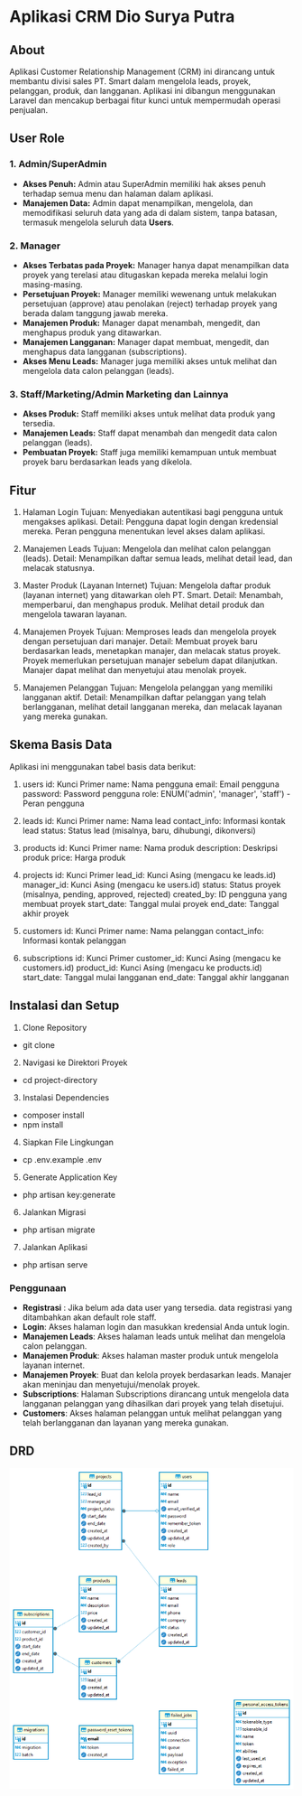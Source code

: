 <!-- <p align="center">
<a href="https://laravel.com" target="_blank">
<img src="https://raw.githubusercontent.com/laravel/art/master/logo-lockup/5%20SVG/2%20CMYK/1%20Full%20Color/laravel-logolockup-cmyk-red.svg" width="400" alt="Laravel Logo">
</a>
</p> -->

<h1>Aplikasi CRM Dio Surya Putra</h1>


## About

Aplikasi Customer Relationship Management (CRM) ini dirancang untuk membantu divisi sales PT. Smart dalam mengelola leads, proyek, pelanggan, produk, dan langganan. Aplikasi ini dibangun menggunakan Laravel dan mencakup berbagai fitur kunci untuk mempermudah operasi penjualan.

## User Role

<h3>1. Admin/SuperAdmin</h3>
<ul>
    <li><strong>Akses Penuh:</strong> Admin atau SuperAdmin memiliki hak akses penuh terhadap semua menu dan halaman dalam aplikasi.</li>
    <li><strong>Manajemen Data:</strong> Admin dapat menampilkan, mengelola, dan memodifikasi seluruh data yang ada di dalam sistem, tanpa batasan, termasuk mengelola seluruh data <strong>Users</strong>.</li>
</ul>

<h3>2. Manager</h3>
<ul>
    <li><strong>Akses Terbatas pada Proyek:</strong> Manager hanya dapat menampilkan data proyek yang terelasi atau ditugaskan kepada mereka melalui login masing-masing.</li>
    <li><strong>Persetujuan Proyek:</strong> Manager memiliki wewenang untuk melakukan persetujuan (approve) atau penolakan (reject) terhadap proyek yang berada dalam tanggung jawab mereka.</li>
    <li><strong>Manajemen Produk:</strong> Manager dapat menambah, mengedit, dan menghapus produk yang ditawarkan.</li>
    <li><strong>Manajemen Langganan:</strong> Manager dapat membuat, mengedit, dan menghapus data langganan (subscriptions).</li>
    <li><strong>Akses Menu Leads:</strong> Manager juga memiliki akses untuk melihat dan mengelola data calon pelanggan (leads).</li>
</ul>

<h3>3. Staff/Marketing/Admin Marketing dan Lainnya</h3>
<ul>
    <li><strong>Akses Produk:</strong> Staff memiliki akses untuk melihat data produk yang tersedia.</li>
    <li><strong>Manajemen Leads:</strong> Staff dapat menambah dan mengedit data calon pelanggan (leads).</li>
    <li><strong>Pembuatan Proyek:</strong> Staff juga memiliki kemampuan untuk membuat proyek baru berdasarkan leads yang dikelola.</li>
</ul>


## Fitur

1. Halaman Login
Tujuan: Menyediakan autentikasi bagi pengguna untuk mengakses aplikasi.
Detail: Pengguna dapat login dengan kredensial mereka. Peran pengguna menentukan level akses dalam aplikasi.

2. Manajemen Leads
Tujuan: Mengelola dan melihat calon pelanggan (leads).
Detail: Menampilkan daftar semua leads, melihat detail lead, dan melacak statusnya.

3. Master Produk (Layanan Internet)
Tujuan: Mengelola daftar produk (layanan internet) yang ditawarkan oleh PT. Smart.
Detail: Menambah, memperbarui, dan menghapus produk. Melihat detail produk dan mengelola tawaran layanan.

4. Manajemen Proyek
Tujuan: Memproses leads dan mengelola proyek dengan persetujuan dari manajer.
Detail: Membuat proyek baru berdasarkan leads, menetapkan manajer, dan melacak status proyek. Proyek memerlukan persetujuan manajer sebelum dapat dilanjutkan. Manajer dapat melihat dan menyetujui atau menolak proyek.

5. Manajemen Pelanggan
Tujuan: Mengelola pelanggan yang memiliki langganan aktif.
Detail: Menampilkan daftar pelanggan yang telah berlangganan, melihat detail langganan mereka, dan melacak layanan yang mereka gunakan.


## Skema Basis Data

Aplikasi ini menggunakan tabel basis data berikut:

1. users
id: Kunci Primer
name: Nama pengguna
email: Email pengguna
password: Password pengguna
role: ENUM('admin', 'manager', 'staff') - Peran pengguna

2. leads
id: Kunci Primer
name: Nama lead
contact_info: Informasi kontak lead
status: Status lead (misalnya, baru, dihubungi, dikonversi)

3. products
id: Kunci Primer
name: Nama produk
description: Deskripsi produk
price: Harga produk

4. projects
id: Kunci Primer
lead_id: Kunci Asing (mengacu ke leads.id)
manager_id: Kunci Asing (mengacu ke users.id)
status: Status proyek (misalnya, pending, approved, rejected)
created_by: ID pengguna yang membuat proyek
start_date: Tanggal mulai proyek
end_date: Tanggal akhir proyek

5. customers
id: Kunci Primer
name: Nama pelanggan
contact_info: Informasi kontak pelanggan

6. subscriptions
id: Kunci Primer
customer_id: Kunci Asing (mengacu ke customers.id)
product_id: Kunci Asing (mengacu ke products.id)
start_date: Tanggal mulai langganan
end_date: Tanggal akhir langganan


## Instalasi dan Setup

1. Clone Repository
 - git clone <repository-url>

2. Navigasi ke Direktori Proyek
 - cd project-directory

3. Instalasi Dependencies
 - composer install
 - npm install

4. Siapkan File Lingkungan
 - cp .env.example .env

5. Generate Application Key
 - php artisan key:generate

6. Jalankan Migrasi
 - php artisan migrate

7. Jalankan Aplikasi
 - php artisan serve


### Penggunaan

- <b>Registrasi</b> : Jika belum ada data user yang tersedia. data registrasi yang ditambahkan akan default role staff.
- <b>Login</b>: Akses halaman login dan masukkan kredensial Anda untuk login.
- <b>Manajemen Leads</b>: Akses halaman leads untuk melihat dan mengelola calon pelanggan.
- <b>Manajemen Produk</b>: Akses halaman master produk untuk mengelola layanan internet.
- <b>Manajemen Proyek</b>: Buat dan kelola proyek berdasarkan leads. Manajer akan meninjau dan menyetujui/menolak proyek.
- <b>Subscriptions</b>: Halaman Subscriptions dirancang untuk mengelola data langganan pelanggan yang dihasilkan dari proyek yang telah disetujui.
- <b>Customers</b>: Akses halaman pelanggan untuk melihat pelanggan yang telah berlangganan dan layanan yang mereka gunakan.

## DRD

<p align="center">
<img src="ERD.png" alt="Picture">
</p>
